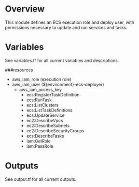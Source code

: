# Overview

This module defines an ECS execution role and deploy user, with permissions
necessary to update and run services and tasks.

# Variables

See variables.tf for all current variables and descriptions.

###resources
- aws_iam_role (execution role)
- aws_iam_user (${environment}-ecs-deployer)
  - aws_iam_access_key
    - ecs:RegisterTaskDefinition
    - ecs:RunTask
    - ecs:ListClusters
    - ecs:ListTaskDefinitions
    - ecs:UpdateService
    - ec2:DescribeVpcs
    - ec2:DescribeSubnets
    - ec2:DescribeSecurityGroups
    - ecs:DescribeTasks
    - iam:GetRole
    - iam:PassRole

# Outputs

See output.tf for all current outputs.
